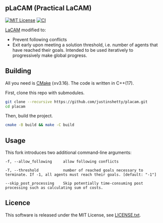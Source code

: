 pLaCAM (Practical LaCAM)
---
[![MIT License](http://img.shields.io/badge/license-MIT-blue.svg?style=flat)](LICENSE)
[![CI](https://github.com/justinshetty/placam/actions/workflows/ci.yml/badge.svg)](https://github.com/justinshetty/placam/actions/workflows/ci.yml)

[LaCAM](https://github.com/kei18/lacam) modified to:
- Prevent following conflicts
- Exit early upon meeting a solution threshold, i.e. number of agents that have reached their goals. Intended to be used iteratively to progressively make global progress.

## Building

All you need is [CMake](https://cmake.org/) (≥v3.16). The code is written in C++(17).

First, clone this repo with submodules.

```sh
git clone --recursive https://github.com/justinshetty/placam.git
cd placam
```
Then, build the project.

```sh
cmake -B build && make -C build
```

## Usage

This fork introduces two additional command-line arguments:
```
-f, --allow_following     allow following conflicts
```
```
-T, --threshold           number of reached goals necessary to terminate. If -1, all agents must reach their goals. [default: "-1"]
```
```
--skip_post_processing    Skip potentially time-consuming post processing such as calculating sum of costs.
```

## Licence

This software is released under the MIT License, see [LICENSE.txt](LICENSE.txt).
